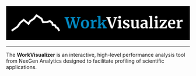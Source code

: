 
<img src="app/workvisualizer/public/wv_readme_wordmark.png">

---

The **WorkVisualizer** is an interactive, high-level performance analysis tool from NexGen Analytics designed to facilitate profiling of scientific applications.
